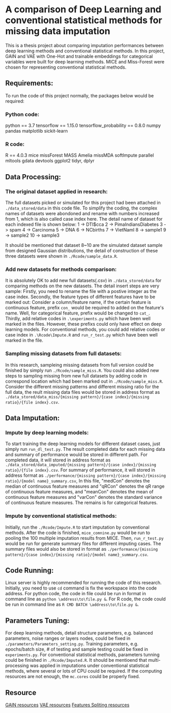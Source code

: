 # A comparison of Deep Learning and conventional statistical methods for missing data imputation

This is a thesis project about comparing imputation performances between deep learning methods and conventional statistical methods. In this project, GAIN and VAE with One-Hot and trainable embeddings for categorical variables were built for deep learning methods. MICE and Miss-Forest were chosen for representing conventional statistical methods.

## Requirements:

To run the code of this project normally, the packages below would be required:
### Python code:
python == 3.7
tensorflow == 1.15.0
tensorflow_probability == 0.8.0
numpy
pandas
matplotlib
sickit-learn

### R code:
R == 4.0.3
mice
missForest
MASS
Amelia
missMDA
softImpute
parallel
mltools
gdata
devtools
ggplot2
tidyr, dplyr

## Data Processing:
### The original dataset applied in research:
The full datasets picked or simulated for this project had been attached in `./data_stored/data` in this code file. To simplify the coding, the complex names of datasets were abondoned and rename with numbers increased from 1, which is also called case index here. The detail name of dataset for each indexed file is shown below:
1 -> DTI$cca
2 -> PimaIndiansDiabetes
3 -> spam
4 -> Carcinoma
5 -> DNA
6 -> NCbirths
7 -> VietNamI
8 -> sample1
9 -> sample2
10 -> sample3

It should be mentioned that dataset 8~10 are the simulated dataset sample from designed Gaussian distributions, the detail of construction of these three datasets were shown in `./Rcode/sample_data.R`.

### Add new datasets for methods comparison:
It is absolutely OK to add new full datasets(.csv) in `./data_stored/data` for comparing methods on the new datasets. The detail insert steps are very sample: Firstly, you need to rename the file with a postive integer as the case index. Secondly, the feature types of different features have to be marked out: Consider a column/feature name, if the certain feature is continuous feature, prefix `con_` would be required to added on the feature's name. Well, for categorical feature, prefix would be changed to `cat_`. Thirdly, add relative codes in `.\experiments.py` which have been well marked in the files. However, these prefixs could only have effect on deep learning models. For conventional methods, you could add relative codes or case index in `.\Rcode\Impute.R` and `run_r_test.py` which have been well marked in the file.

### Sampling missing datasets from full datasets:
In this research, sampleing missing datasets from full version could be finished by simply run `./Rcode/sample_miss.R`. You could also added new steps to sampling missing from new full datasets by adding code in correspond location which had been marked out in `./Rcode/sample_miss.R`.
Consider the different missing patterns and different missing ratio for the full data, the reult missing data files would be stored in address format as `./data_stored/data_miss/{missing pattern}/{case index}/{missing ratio}/{file index}.csv`.

## Data Imputation:
### Impute by deep learning models:
To start training the deep learning models for different dataset cases, just simply run `run_dl_test.py`. The result completed data for each missing data and summary of performance would be stored in different path. For completed data, it will stored in address format as `./data_stored/data_imputed/{missing pattern}/{case index}/{missing ratio}/{file index}.csv`. For summary of performance, it will stored in address format as `./performance/{missing pattern}/{case index}/{missing ratio}/{model name}_summary.csv`, In this file, "medCon" denotes the median of continuous feature measures and "qRCon" denotes the qR range of continuous feature measures, and "meanCon" denotes the mean of continuous feature measures and "varCon" denotes the standard variance of continuous feature measures. The remains is for categorical features.

### Impute by conventional statistical methods:
Initially, run the `./Rcode/Impute.R` to start imputation by conventional methods. After the code is finished, `mice_comnine.py` would be run to pooling the 100 multiple imputation results from MICE. Then, `run_r_test.py` would be run for generate summary files for different imputing cases. The summary files would also be stored in format as `./performance/{missing pattern}/{case index}/{missing ratio}/{model name}_summary.csv`.

## Code Running:
Linux server is highly recommended for running the code of this research. Initially, you need to use `cd` command is fix the workspace into the code address.
For python code, the code in file could be run in format in command line as `python \address\to\file.py &`.
For R code, the code could be run in command line as `R CMD BATCH \address\to\file.py &`.

## Parameters Tuning:
For deep learning methods, detail structure parameters, e.g. balanced parameters, noise ranges or layers nodes, could be fixed in `./parameters/Parameters_setting.py`. Training parameters, e.g. epochs/batch size, # of testing and sample testing could be fixed in `experiments.py`.
For conventional statistical methods, parameters tunning could be finished in `./Rcode/Imputed.R`. It should be mentioend that multi-processing was applied in imputations under conventional statistical methods, where several or lots of CPU could be required. If the computing resources are not enough, the `mc.cores` could be properly fixed.


## Resource
[GAIN resources](https://github.com/jsyoon0823/GAIN)
[VAE resources](https://github.com/ProcessMonitoringStellenboschUniversity/IFAC-VAE-Imputation)
[Features Spliting resources](https://github.com/rcamino/imputation-dgm)

